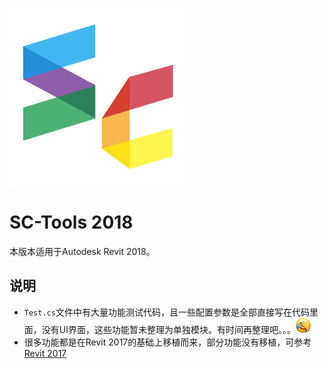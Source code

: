 [![logo](https://github.com/YouRockMyWorld/SC-Tools/blob/master/doc/images/sc.svg)](https://github.com/YouRockMyWorld)

# SC-Tools 2018

本版本适用于Autodesk Revit 2018。



## 说明

* `Test.cs`文件中有大量功能测试代码，且一些配置参数是全部直接写在代码里面，没有UI界面，这些功能暂未整理为单独模块。有时间再整理吧。。。![捂脸](https://github.com/YouRockMyWorld/SC-Tools/blob/master/doc/images/捂脸.png)
* 很多功能都是在Revit 2017的基础上移植而来，部分功能没有移植，可参考[Revit 2017](https://github.com/YouRockMyWorld/SC-Tools/tree/master/SCTools2017)

